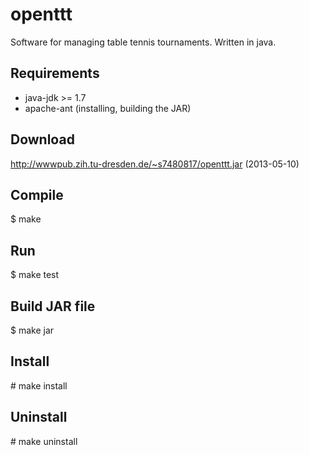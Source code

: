 openttt
=======
Software for managing table tennis tournaments. Written in java.

Requirements
------------
* java-jdk >= 1.7
* apache-ant (installing, building the JAR)

Download
--------
http://wwwpub.zih.tu-dresden.de/~s7480817/openttt.jar (2013-05-10)

Compile
-------
$ make

Run
---
$ make test

Build JAR file
--------------
$ make jar

Install
-------
\# make install

Uninstall
---------
\# make uninstall
